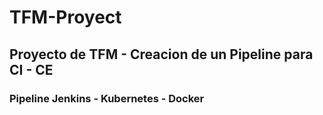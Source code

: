 # TFM-Proyect
## Proyecto de TFM - Creacion de un Pipeline para CI - CE
### Pipeline Jenkins - Kubernetes - Docker
